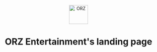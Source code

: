 <p align="center">
  <a href="https://www.orzentertainment.com">
    <img alt="ORZ" src="https://s3-us-west-2.amazonaws.com/orzentertainmentwebsiteassets/Orz+logo+new.png" width="60" />
  </a>
</p>
<h1 align="center">
  ORZ Entertainment's landing page
</h1>
